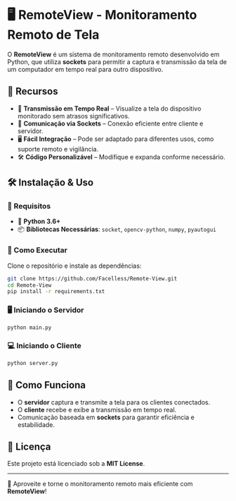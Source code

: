 # 🖥️ RemoteView - Monitoramento Remoto de Tela

O **RemoteView** é um sistema de monitoramento remoto desenvolvido em Python, que utiliza **sockets** para permitir a captura e transmissão da tela de um computador em tempo real para outro dispositivo.

## 📌 Recursos

- 🎥 **Transmissão em Tempo Real** – Visualize a tela do dispositivo monitorado sem atrasos significativos.
- 🔄 **Comunicação via Sockets** – Conexão eficiente entre cliente e servidor.
- 🖥️ **Fácil Integração** – Pode ser adaptado para diferentes usos, como suporte remoto e vigilância.
- 🛠️ **Código Personalizável** – Modifique e expanda conforme necessário.

## 🛠 Instalação & Uso

### 🔹 Requisitos

- 🐍 **Python 3.6+**
- 📦 **Bibliotecas Necessárias**: `socket`, `opencv-python`, `numpy`, `pyautogui`

### 🚀 Como Executar

Clone o repositório e instale as dependências:

```bash
git clone https://github.com/Facelless/Remote-View.git
cd Remote-View
pip install -r requirements.txt
```

### 🖥️ Iniciando o Servidor

```bash
python main.py
```

### 💻 Iniciando o Cliente

```bash
python server.py
```

## 📖 Como Funciona

- O **servidor** captura e transmite a tela para os clientes conectados.
- O **cliente** recebe e exibe a transmissão em tempo real.
- Comunicação baseada em **sockets** para garantir eficiência e estabilidade.



## 📜 Licença

Este projeto está licenciado sob a **MIT License**.

---

🚀 Aproveite e torne o monitoramento remoto mais eficiente com **RemoteView**!

